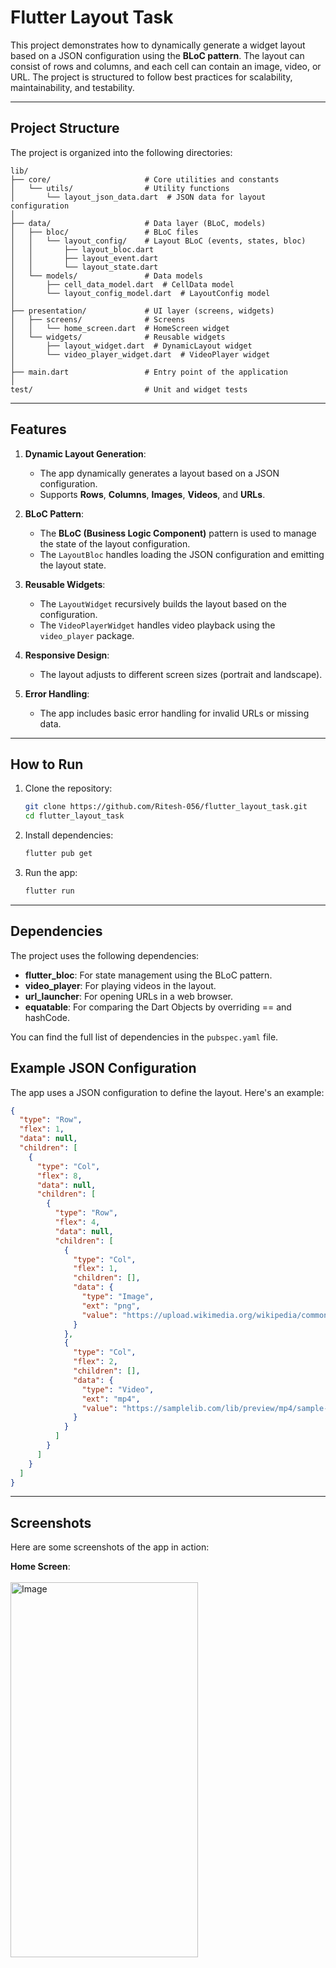 # Flutter Layout Task

This project demonstrates how to dynamically generate a widget layout based on a JSON configuration using the **BLoC pattern**. The layout can consist of rows and columns, and each cell can contain an image, video, or URL. The project is structured to follow best practices for scalability, maintainability, and testability.

---

## Project Structure

The project is organized into the following directories:

```
lib/
├── core/                     # Core utilities and constants
│   └── utils/                # Utility functions
│       └── layout_json_data.dart  # JSON data for layout configuration
│
├── data/                     # Data layer (BLoC, models)
│   ├── bloc/                 # BLoC files
│   │   └── layout_config/    # Layout BLoC (events, states, bloc)
│   │       ├── layout_bloc.dart
│   │       ├── layout_event.dart
│   │       └── layout_state.dart
│   └── models/               # Data models
│       ├── cell_data_model.dart  # CellData model
│       └── layout_config_model.dart  # LayoutConfig model
│
├── presentation/             # UI layer (screens, widgets)
│   ├── screens/              # Screens
│   │   └── home_screen.dart  # HomeScreen widget
│   └── widgets/              # Reusable widgets
│       ├── layout_widget.dart  # DynamicLayout widget
│       └── video_player_widget.dart  # VideoPlayer widget
│
├── main.dart                 # Entry point of the application
│
test/                         # Unit and widget tests
```

---

## Features

1. **Dynamic Layout Generation**:
    - The app dynamically generates a layout based on a JSON configuration.
    - Supports **Rows**, **Columns**, **Images**, **Videos**, and **URLs**.

2. **BLoC Pattern**:
    - The **BLoC (Business Logic Component)** pattern is used to manage the state of the layout configuration.
    - The `LayoutBloc` handles loading the JSON configuration and emitting the layout state.

3. **Reusable Widgets**:
    - The `LayoutWidget` recursively builds the layout based on the configuration.
    - The `VideoPlayerWidget` handles video playback using the `video_player` package.

4. **Responsive Design**:
    - The layout adjusts to different screen sizes (portrait and landscape).

5. **Error Handling**:
    - The app includes basic error handling for invalid URLs or missing data.

---

## How to Run

1. Clone the repository:
   ```bash
   git clone https://github.com/Ritesh-056/flutter_layout_task.git
   cd flutter_layout_task
   ```

2. Install dependencies:
   ```bash
   flutter pub get
   ```

3. Run the app:
   ```bash
   flutter run
   ```

---

## Dependencies

The project uses the following dependencies:

- **flutter_bloc**: For state management using the BLoC pattern.
- **video_player**: For playing videos in the layout.
- **url_launcher**: For opening URLs in a web browser.
- **equatable**: For comparing the Dart Objects by overriding == and hashCode.

You can find the full list of dependencies in the `pubspec.yaml` file.

## Example JSON Configuration

The app uses a JSON configuration to define the layout. Here's an example:

```json
{
  "type": "Row",
  "flex": 1,
  "data": null,
  "children": [
    {
      "type": "Col",
      "flex": 8,
      "data": null,
      "children": [
        {
          "type": "Row",
          "flex": 4,
          "data": null,
          "children": [
            {
              "type": "Col",
              "flex": 1,
              "children": [],
              "data": {
                "type": "Image",
                "ext": "png",
                "value": "https://upload.wikimedia.org/wikipedia/commons/thumb/7/77/Google_Images_2015_logo.svg/1200px-Google_Images_2015_logo.svg.png"
              }
            },
            {
              "type": "Col",
              "flex": 2,
              "children": [],
              "data": {
                "type": "Video",
                "ext": "mp4",
                "value": "https://samplelib.com/lib/preview/mp4/sample-5s.mp4"
              }
            }
          ]
        }
      ]
    }
  ]
}
```

---

## Screenshots

Here are some screenshots of the app in action:

**Home Screen**: 
</br>
</br>
<img src="https://drive.google.com/uc?export=view&id=13LwdE0uGkaTymi8IFGx7wtQ0M9IXzBli" alt="Image" width="300" height="600">




